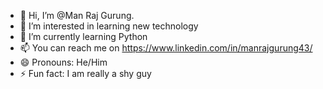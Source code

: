 - 👋 Hi, I’m @Man Raj Gurung.
- 👀 I’m interested in learning new technology
- 🌱 I’m currently learning Python
- 📫 You can reach me on https://www.linkedin.com/in/manrajgurung43/
- 😄 Pronouns: He/Him
- ⚡ Fun fact: I am really a shy guy

<!---
mugiwara-0/mugiwara-0 is a ✨ special ✨ repository because its `README.md` (this file) appears on your GitHub profile.
You can click the Preview link to take a look at your changes.
--->
